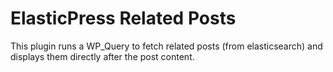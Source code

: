 ElasticPress Related Posts
=============
This plugin runs a WP_Query to fetch related posts (from elasticsearch) and displays them directly after the post content.